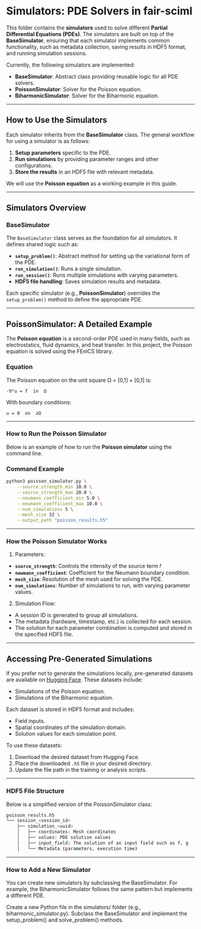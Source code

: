 # **Simulators: PDE Solvers in fair-sciml**

This folder contains the **simulators** used to solve different **Partial Differential Equations (PDEs)**. The simulators are built on top of the **BaseSimulator**, ensuring that each simulator implements common functionality, such as metadata collection, saving results in HDF5 format, and running simulation sessions.

Currently, the following simulators are implemented:

- **BaseSimulator**: Abstract class providing reusable logic for all PDE solvers.
- **PoissonSimulator**: Solver for the Poisson equation.
- **BiharmonicSimulator**: Solver for the Biharmonic equation.

---

## **How to Use the Simulators**

Each simulator inherits from the **BaseSimulator** class. The general workflow for using a simulator is as follows:

1. **Setup parameters** specific to the PDE.
2. **Run simulations** by providing parameter ranges and other configurations.
3. **Store the results** in an HDF5 file with relevant metadata.

We will use the **Poisson equation** as a working example in this guide.

---

## **Simulators Overview**

### **BaseSimulator**

The `BaseSimulator` class serves as the foundation for all simulators. It defines shared logic such as:

- **`setup_problem()`**: Abstract method for setting up the variational form of the PDE.
- **`run_simulation()`**: Runs a single simulation.
- **`run_session()`**: Runs multiple simulations with varying parameters.
- **HDF5 file handling**: Saves simulation results and metadata.

Each specific simulator (e.g., **PoissonSimulator**) overrides the `setup_problem()` method to define the appropriate PDE.

---

## **PoissonSimulator: A Detailed Example**

The **Poisson equation** is a second-order PDE used in many fields, such as electrostatics, fluid dynamics, and heat transfer. In this project, the Poisson equation is solved using the FEniCS library.

### **Equation**

The Poisson equation on the unit square Ω = [0,1] × [0,1] is:

    -∇²u = f  in  Ω

With boundary conditions:

    u = 0  on  ∂Ω

---

### **How to Run the Poisson Simulator**

Below is an example of how to run the **Poisson simulator** using the command line.

### **Command Example**

```bash
python3 poisson_simulator.py \
    --source_strength_min 10.0 \
    --source_strength_max 20.0 \
    --neumann_coefficient_min 5.0 \
    --neumann_coefficient_max 10.0 \
    --num_simulations 5 \
    --mesh_size 32 \
    --output_path "poisson_results.h5"
```
---

### **How the Poisson Simulator Works** ###
1. Parameters:

- **`source_strength`**: Controls the intensity of the source term 
𝑓
- **`newmann_coefficient`**: Coefficient for the Neumann boundary condition.
- **`mesh_size`**: Resolution of the mesh used for solving the PDE.
- **`num_simulations`**: Number of simulations to run, with varying parameter values.

2. Simulation Flow:

- A session ID is generated to group all simulations.
- The metadata (hardware, timestamp, etc.) is collected for each session.
- The solution for each parameter combination is computed and stored in the specified HDF5 file.

---

## Accessing Pre-Generated Simulations

If you prefer not to generate the simulations locally, pre-generated datasets are available on [Hugging Face]([https://huggingface.co/aledhf/pde_sims](https://huggingface.co/datasets/Aledhf/Simulations)). These datasets include:

- Simulations of the Poisson equation.
- Simulations of the Biharmonic equation.

Each dataset is stored in HDF5 format and includes:
- Field inputs.
- Spatial coordinates of the simulation domain.
- Solution values for each simulation point.

To use these datasets:
1. Download the desired dataset from Hugging Face.
2. Place the downloaded `.h5` file in your desired directory.
3. Update the file path in the training or analysis scripts.

---

### **HDF5 File Structure** ##

Below is a simplified version of the PoissonSimulator class:

```bash
poisson_results.h5
└── session_<session_id>
    ├── simulation_<uuid>
    │   ├── coordinates: Mesh coordinates
    │   ├── values: PDE solution values
    │   ├── input_field: The solution of an input field such as f, g 
    │   └── Metadata (parameters, execution time)
```

---

### **How to Add a New Simulator** ##

You can create new simulators by subclassing the BaseSimulator. For example, the BiharmonicSimulator follows the same pattern but implements a different PDE.

Create a new Python file in the simulators/ folder (e.g., biharmonic_simulator.py).
Subclass the BaseSimulator and implement the setup_problem() and solve_problem() methods.
